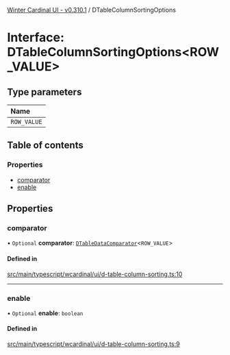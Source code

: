 [Winter Cardinal UI - v0.310.1](../index.md) / DTableColumnSortingOptions

# Interface: DTableColumnSortingOptions<ROW_VALUE\>

## Type parameters

| Name |
| :------ |
| `ROW_VALUE` |

## Table of contents

### Properties

- [comparator](DTableColumnSortingOptions.md#comparator)
- [enable](DTableColumnSortingOptions.md#enable)

## Properties

### comparator

• `Optional` **comparator**: [`DTableDataComparator`](../index.md#dtabledatacomparator)<`ROW_VALUE`\>

#### Defined in

[src/main/typescript/wcardinal/ui/d-table-column-sorting.ts:10](https://github.com/winter-cardinal/winter-cardinal-ui/blob/v0.310.1/src/main/typescript/wcardinal/ui/d-table-column-sorting.ts#L10)

___

### enable

• `Optional` **enable**: `boolean`

#### Defined in

[src/main/typescript/wcardinal/ui/d-table-column-sorting.ts:9](https://github.com/winter-cardinal/winter-cardinal-ui/blob/v0.310.1/src/main/typescript/wcardinal/ui/d-table-column-sorting.ts#L9)

